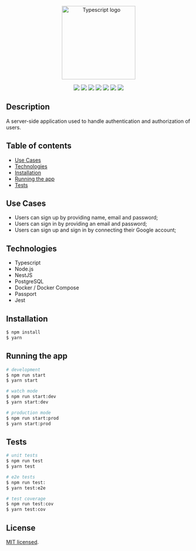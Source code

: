 <p align="center">
  <a href="https://www.typescriptlang.org/" target="blank"><img src="https://upload.wikimedia.org/wikipedia/commons/4/4c/Typescript_logo_2020.svg" width="200" alt="Typescript logo" /></a>
</p>

<p align="center">
  <img src="https://img.shields.io/badge/TypeScript-007ACC?style=for-the-badge&logo=typescript&logoColor=white"/>
  <img src="https://img.shields.io/badge/Node.js-339933?style=for-the-badge&logo=nodedotjs&logoColor=white" />
  <img src="https://img.shields.io/badge/nestjs-E0234E?style=for-the-badge&logo=nestjs&logoColor=white" />
  <img src="https://img.shields.io/badge/PostgreSQL-316192?style=for-the-badge&logo=postgresql&logoColor=white" />
  <img src="https://img.shields.io/badge/Prisma-3982CE?style=for-the-badge&logo=Prisma&logoColor=white" />
  <img src="https://img.shields.io/badge/Docker-2CA5E0?style=for-the-badge&logo=docker&logoColor=white" />
  <img src="https://img.shields.io/badge/Jest-C21325?style=for-the-badge&logo=jest&logoColor=white" />
</p>



## Description

A server-side application used to handle authentication and authorization of users. 

## Table of contents
* [Use Cases](#use-cases)
* [Technologies](#technologies)
* [Installation](#installation)
* [Running the app](#running-the-app)
* [Tests](#tests)

## Use Cases
- Users can sign up by providing name, email and password;
- Users can sign in by providing an email and password;
- Users can sign up and sign in by connecting their Google account;

## Technologies
- Typescript
- Node.js
- NestJS
- PostgreSQL
- Docker / Docker Compose
- Passport
- Jest

## Installation

```bash
$ npm install
$ yarn
```

## Running the app

```bash
# development
$ npm run start
$ yarn start

# watch mode
$ npm run start:dev
$ yarn start:dev

# production mode
$ npm run start:prod
$ yarn start:prod
```

## Tests

```bash
# unit tests
$ npm run test
$ yarn test

# e2e tests
$ npm run test:
$ yarn test:e2e

# test coverage
$ npm run test:cov
$ yarn test:cov
```

## License

[MIT licensed](LICENSE).
